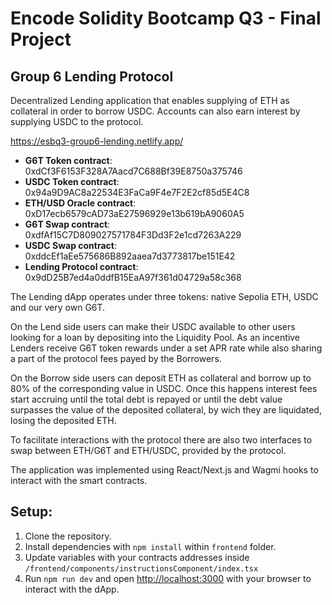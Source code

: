 
# Encode Solidity Bootcamp Q3 - Final Project 
## Group 6 Lending Protocol

Decentralized Lending application that enables supplying of ETH as collateral in order to borrow USDC. Accounts can also earn interest by supplying USDC to the protocol.

https://esbq3-group6-lending.netlify.app/

- **G6T Token contract**: 0xdCf3F6153F328A7Aacd7C688Bf39E8750a375746
- **USDC Token contract**: 0x94a9D9AC8a22534E3FaCa9F4e7F2E2cf85d5E4C8
- **ETH/USD Oracle contract**: 0xD17ecb6579cAD73aE27596929e13b619bA9060A5
- **G6T Swap contract**: 0xdfAf15C7D809027571784F3Dd3F2e1cd7263A229
- **USDC Swap contract**: 0xddcEf1aEe575686B892aaea7d3773817be151E42
- **Lending Protocol contract**: 0x9dD25B7ed4a0ddfB15EaA97f361d04729a58c368

The Lending dApp operates under three tokens: native Sepolia ETH, USDC and our very own G6T.

On the Lend side users can make their USDC available to other users looking for a loan by depositing into the Liquidity Pool. As an incentive Lenders receive G6T token rewards under a set APR rate while also sharing a part of the protocol fees payed by the Borrowers.

On the Borrow side users can deposit ETH as collateral and borrow up to 80% of the corresponding value in USDC. Once this happens interest fees start accruing until the total debt is repayed or until the debt value surpasses the value of the deposited collateral, by wich they are liquidated, losing the deposited ETH. 

To facilitate interactions with the protocol there are also two interfaces to swap between ETH/G6T and ETH/USDC, provided by the protocol.

The application was implemented using React/Next.js and Wagmi hooks to interact with the smart contracts.

## Setup:
1. Clone the repository.
2. Install dependencies with `npm install` within `frontend` folder.
3. Update variables with your contracts addresses inside `/frontend/components/instructionsComponent/index.tsx`
4. Run `npm run dev` and open [http://localhost:3000](http://localhost:3000) with your browser to interact with the dApp.
